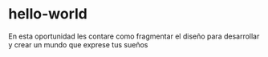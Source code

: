 # hello-world
 En esta oportunidad les contare como fragmentar el diseño
 para desarrollar y crear un mundo que exprese tus sueños
